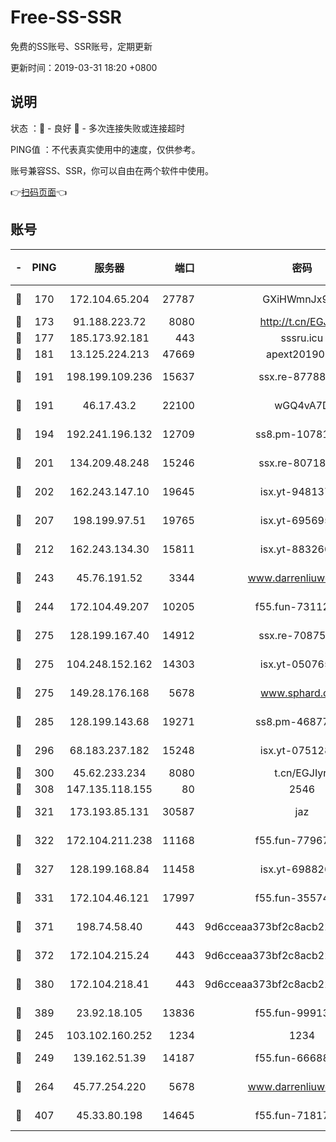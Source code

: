 # Free-SS-SSR

免费的SS账号、SSR账号，定期更新

更新时间：2019-03-31 18:20 +0800

## 说明

状态     ：🙂 - 良好 🙁 - 多次连接失败或连接超时

PING值   ：不代表真实使用中的速度，仅供参考。

账号兼容SS、SSR，你可以自由在两个软件中使用。

👉[扫码页面](https://liesauer.github.io/Free-SS-SSR/)👈

## 账号

|-|PING|服务器|端口|密码|加密方式|区域|
|:----:|:----:|:-----:|-----:|:----:|:----:|:----:|
|🙂|170|172.104.65.204|27787|GXiHWmnJx94S|aes-256-cfb|JP|
|🙂|173|91.188.223.72|8080|http://t.cn/EGJIyrl|rc4-md5|RU|
|🙂|177|185.173.92.181|443|sssru.icu|rc4-md5|RU|
|🙂|181|13.125.224.213|47669|apext2019001|chacha20|KR|
|🙂|191|198.199.109.236|15637|ssx.re-87788368|aes-256-cfb|US|
|🙂|191|46.17.43.2|22100|wGQ4vA7D|aes-256-gcm|RU|
|🙂|194|192.241.196.132|12709|ss8.pm-10781424|aes-256-cfb|US|
|🙂|201|134.209.48.248|15246|ssx.re-80718024|aes-256-cfb|US|
|🙂|202|162.243.147.10|19645|isx.yt-94813744|aes-256-cfb|US|
|🙂|207|198.199.97.51|19765|isx.yt-69569587|aes-256-cfb|US|
|🙂|212|162.243.134.30|15811|isx.yt-88326098|aes-256-cfb|US|
|🙂|243|45.76.191.52|3344|www.darrenliuwei.com|aes-256-cfb|JP|
|🙂|244|172.104.49.207|10205|f55.fun-73112677|aes-256-cfb|SG|
|🙂|275|128.199.167.40|14912|ssx.re-70875731|aes-256-cfb|SG|
|🙂|275|104.248.152.162|14303|isx.yt-05076511|aes-256-cfb|SG|
|🙂|275|149.28.176.168|5678|www.sphard.com|aes-256-cfb|AU|
|🙂|285|128.199.143.68|19271|ss8.pm-46877395|aes-256-cfb|SG|
|🙂|296|68.183.237.182|15248|isx.yt-07512892|aes-256-cfb|SG|
|🙂|300|45.62.233.234|8080|t.cn/EGJIyrl|rc4-md5|CA|
|🙂|308|147.135.118.155|80|2546|chacha20|US|
|🙂|321|173.193.85.131|30587|jaz|aes-256-cfb|US|
|🙂|322|172.104.211.238|11168|f55.fun-77967881|aes-256-cfb|US|
|🙂|327|128.199.168.84|11458|isx.yt-69882688|aes-256-cfb|SG|
|🙂|331|172.104.46.121|17997|f55.fun-35574744|aes-256-cfb|SG|
|🙂|371|198.74.58.40|443|9d6cceaa373bf2c8acb22e60b6a58be6|aes-256-cfb|US|
|🙂|372|172.104.215.24|443|9d6cceaa373bf2c8acb22e60b6a58be6|aes-256-cfb|US|
|🙂|380|172.104.218.41|443|9d6cceaa373bf2c8acb22e60b6a58be6|aes-256-cfb|US|
|🙂|389|23.92.18.105|13836|f55.fun-99913847|aes-256-cfb|US|
|🙂|245|103.102.160.252|1234|1234|rc4-md5|JP|
|🙂|249|139.162.51.39|14187|f55.fun-66688027|aes-256-cfb|SG|
|🙂|264|45.77.254.220|5678|www.darrenliuwei.com|aes-256-cfb|SG|
|🙂|407|45.33.80.198|14645|f55.fun-71817463|aes-256-cfb|US|
